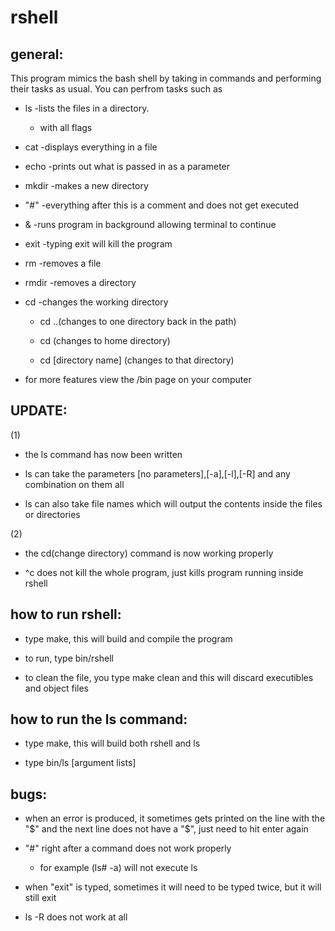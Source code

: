 rshell
======


general:
--------

This program mimics the bash shell by taking in commands and performing their tasks as usual. You can perfrom tasks such as 
	
 * ls -lists the files in a directory.
 	 * with all flags
			
 * cat -displays everything in a file
	
 * echo -prints out what is passed in as a parameter
	
 * mkdir -makes a new directory
	
 * "#" -everything after this is a comment and does not get executed
	
 * & -runs program in background allowing terminal to continue
	
 * exit -typing exit will kill the program
	
 * rm -removes a file
	
 * rmdir -removes a directory
	
 * cd -changes the working directory
	
	 * cd ..(changes to one directory back in the path)
		
	 * cd (changes to home directory)
		
	 * cd [directory name] (changes to that directory)
		
 * for more features view the /bin page on your computer

UPDATE:
-------
(1)

 * the ls command has now been written  

 * ls can take the parameters [no parameters],[-a],[-l],[-R] and any combination on them all
		
 * ls can also take file names which will output the contents inside the files or directories
		
(2) 

 * the cd(change directory) command is now working properly

 * ^c does not kill the whole program, just kills program running inside rshell

how to run rshell:
------------------

 * type make, this will build and compile the program
	
 * to run, type bin/rshell
	
 * to clean the file, you type make clean and this will discard executibles and object files

how to run the ls command:
--------------------------

 * type make, this will build both rshell and ls
	
 * type bin/ls [argument lists]

bugs:
-----

 * when an error is produced, it sometimes gets printed on the line with the "$" and the next line does not have a "$", just need to hit enter again
	
 * "#" right after a command does not work properly
	
	 * for example (ls# -a) will not execute ls
		
 * when "exit" is typed, sometimes it will need to be typed twice, but it will still exit
	
	
 * ls -R does not work at all
	
